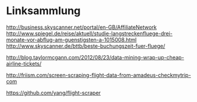 Linksammlung
==============


http://business.skyscanner.net/portal/en-GB/AffiliateNetwork
http://www.spiegel.de/reise/aktuell/studie-langstreckenfluege-drei-monate-vor-abflug-am-guenstigsten-a-1015008.html
http://www.skyscanner.de/bttb/beste-buchungszeit-fuer-fluege/


http://blog.taylormcgann.com/2012/08/23/data-mining-wrap-up-cheap-airline-tickets/

http://friism.com/screen-scraping-flight-data-from-amadeus-checkmytrip-com

https://github.com/yang/flight-scraper
